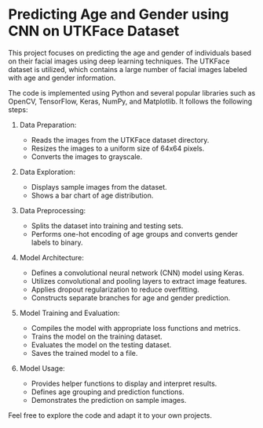 # Predicting Age and Gender using CNN on UTKFace Dataset

This project focuses on predicting the age and gender of individuals based on their facial images using deep learning techniques. The UTKFace dataset is utilized, which contains a large number of facial images labeled with age and gender information.

The code is implemented using Python and several popular libraries such as OpenCV, TensorFlow, Keras, NumPy, and Matplotlib. It follows the following steps:

1. Data Preparation:
   - Reads the images from the UTKFace dataset directory.
   - Resizes the images to a uniform size of 64x64 pixels.
   - Converts the images to grayscale.

2. Data Exploration:
   - Displays sample images from the dataset.
   - Shows a bar chart of age distribution.

3. Data Preprocessing:
   - Splits the dataset into training and testing sets.
   - Performs one-hot encoding of age groups and converts gender labels to binary.

4. Model Architecture:
   - Defines a convolutional neural network (CNN) model using Keras.
   - Utilizes convolutional and pooling layers to extract image features.
   - Applies dropout regularization to reduce overfitting.
   - Constructs separate branches for age and gender prediction.

5. Model Training and Evaluation:
   - Compiles the model with appropriate loss functions and metrics.
   - Trains the model on the training dataset.
   - Evaluates the model on the testing dataset.
   - Saves the trained model to a file.

6. Model Usage:
   - Provides helper functions to display and interpret results.
   - Defines age grouping and prediction functions.
   - Demonstrates the prediction on sample images.

Feel free to explore the code and adapt it to your own projects.
